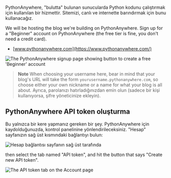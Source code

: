 PythonAnywhere, "bulutta" bulunan sunucularda Python kodunu çalıştırmak için kullanılan bir hizmettir. Sitemizi, canlı ve internette barındırmak için bunu kullanacağız.

We will be hosting the blog we're building on PythonAnywhere. Sign up for a "Beginner" account on PythonAnywhere (the free tier is fine, you don't need a credit card).

* [www.pythonanywhere.com](https://www.pythonanywhere.com/)

![The PythonAnywhere signup page showing button to create a free 'Beginner' account](../deploy/images/pythonanywhere_beginner_account_button.png)

> **Note** When choosing your username here, bear in mind that your blog's URL will take the form `yourusername.pythonanywhere.com`, so choose either your own nickname or a name for what your blog is all about. Ayrıca, parolanızı hatırladığınızdan emin olun (sadece bir kişi kullanıyorsa, şifre yöneticinize ekleyin).

## PythonAnywhere API token oluşturma

Bu yalnızca bir kere yapmanız gereken bir şey. PythonAnywhere için kaydolduğunuzda, kontrol panelinine yönlendirileceksiniz. "Hesap" sayfanızın sağ üst kısmındaki bağlantıyı bulun:

![Hesap bağlantısı sayfanın sağ üst tarafında](../deploy/images/pythonanywhere_account.png)

then select the tab named "API token", and hit the button that says "Create new API token".

![The API token tab on the Account page](../deploy/images/pythonanywhere_create_api_token.png)
